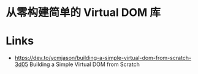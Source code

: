 # 从零构建简单的 Virtual DOM 库

# Links

- https://dev.to/ycmjason/building-a-simple-virtual-dom-from-scratch-3d05 Building a Simple Virtual DOM from Scratch
